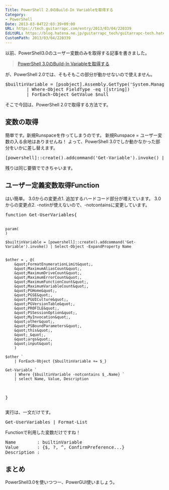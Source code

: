 ```yaml
---
Title: PowerShell 2.0のBuild-In Variableを取得する
Category:
- PowerShell
Date: 2013-03-04T22:03:39+09:00
URL: https://tech.guitarrapc.com/entry/2013/03/04/220339
EditURL: https://blog.hatena.ne.jp/guitarrapc_tech/guitarrapc-tech.hatenablog.com/atom/entry/11696248318757675569
CustomPath: 2013/03/04/220339
---
```


以前、PowerShell3.0のユーザー変数のみを取得する記事を書きました。
<blockquote><a href="http://guitarrapc.wordpress.com/2013/02/21/powershell%e3%81%aebuild-in-variable%e3%82%92%e5%8f%96%e5%be%97%e3%81%99%e3%82%8b/" target="_blank">PowerShell 3.0のBuild-In Variableを取得する</a></blockquote>

が、PowerShell 2.0では、そもそもこの部分が動かせないので使えません。
<pre class="brush: powershell">
$builtinVariable = [psobject].Assembly.GetType('System.Management.Automation.SpecialVariables').GetFields('NonPublic,Static') `
        | Where-Object FieldType -eq ([string]) `
        | ForEach-Object GetValue $null
</pre>

そこで今回は、PowerShell 2.0で取得する方法です。



<h2>変数の取得</h2>
簡単です。新規Runspaceを作ってしまうのです。
新規Runspace = ユーザー変数の入る余地はありませんね！
よって、PowerShell 3.0でしか動かなかった部分をいかに差し替えます。
<pre class="brush: powershell">
[powershell]::create().addcommand('Get-Variable').invoke() | Select-Object -ExpandProperty Name
</pre>

残りは同じ要領でできちゃいます。

<h2>ユーザー定義変数取得Function</h2>
はい簡単。
3.0からの変更点1. 追加するハードコード部分が増えています。
3.0からの変更点2. -notinが使えないので、-notcontainsに変更しています。
<pre class="brush: powershell">
function Get-UserVariables{

    param(
    )

    $builtinVariable = [powershell]::create().addcommand('Get-Variable').invoke() | Select-Object -ExpandProperty Name


    $other = , @(
		&quot;FormatEnumerationLimit&quot;,
		&quot;MaximumAliasCount&quot;,
		&quot;MaximumDriveCount&quot;,
		&quot;MaximumErrorCount&quot;,
		&quot;MaximumFunctionCount&quot;,
		&quot;MaximumVariableCount&quot;,
		&quot;PGHome&quot;,
		&quot;PGSE&quot;,
		&quot;PGUICulture&quot;,
		&quot;PGVersionTable&quot;,
		&quot;PROFILE&quot;,
		&quot;PSSessionOption&quot;,
		&quot;MyInvocation&quot;,
		&quot;other&quot;,
		&quot;PSBoundParameters&quot;,
		&quot;this&quot;,
		&quot;_&quot;,
		&quot;args&quot;,
		&quot;input&quot;
		)

    $other `
        | ForEach-Object {$builtinVariable += $_}

    Get-Variable `
        | Where {$builtinVariable -notcontains $_.Name} `
        | select Name, Value, Description

}
</pre>

実行は、一文だけです。
<pre class="brush: powershell">
Get-UserVariables | Format-List
</pre>

Functionで利用した変数だけですね！
<pre class="brush: powershell">
Name        : builtinVariable
Value       : {$, ?, ^, ConfirmPreference...}
Description :
</pre>

<h2>まとめ</h2>
PowerShell3.0を使いつつー、PowerGUI使いましょう。
